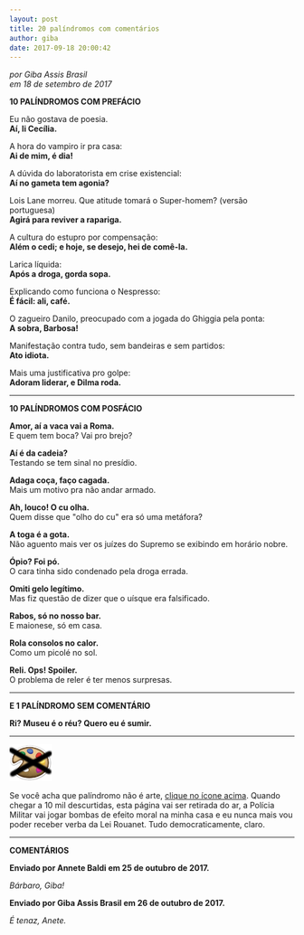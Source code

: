 ```yaml
---
layout: post
title: 20 palíndromos com comentários
author: giba
date: 2017-09-18 20:00:42
---
```

*por Giba Assis Brasil*\
*em 18 de setembro de 2017*

**10 PALÍNDROMOS COM PREFÁCIO**

Eu não gostava de poesia.\
**Aí, li Cecília.**

A hora do vampiro ir pra casa:\
**Ai de mim, é dia!**

A dúvida do laboratorista em crise existencial:\
**Aí no gameta tem agonia?**

Lois Lane morreu. Que atitude tomará o Super-homem? (versão portuguesa)\
**Agirá para reviver a rapariga.**

A cultura do estupro por compensação:\
**Além o cedi; e hoje, se desejo, hei de comê-la.**

Larica líquida:\
**Após a droga, gorda sopa.**

Explicando como funciona o Nespresso:\
**É fácil: ali, café.**

O zagueiro Danilo, preocupado com a jogada do Ghiggia pela ponta:\
**A sobra, Barbosa!**

Manifestação contra tudo, sem bandeiras e sem partidos:\
**Ato idiota.**

Mais uma justificativa pro golpe:\
**Adoram liderar, e Dilma roda.**

- - -

**10 PALÍNDROMOS COM POSFÁCIO**

**Amor, aí a vaca vai a Roma.**\
E quem tem boca? Vai pro brejo?

**Aí é da cadeia?**\
Testando se tem sinal no presídio.

**Adaga coça, faço cagada.**\
Mais um motivo pra não andar armado.

**Ah, louco! O cu olha.**\
Quem disse que "olho do cu" era só uma metáfora?

**A toga é a gota.**\
Não aguento mais ver os juízes do Supremo se exibindo em horário nobre.

**Ópio? Foi pó.**\
O cara tinha sido condenado pela droga errada.

**Omiti gelo legítimo.**\
Mas fiz questão de dizer que o uísque era falsificado.

**Rabos, só no nosso bar.**\
E maionese, só em casa.

**Rola consolos no calor.**\
Como um picolé no sol.

**Reli. Ops! Spoiler.**\
O problema de reler é ter menos surpresas.

- - -

**E 1 PALÍNDROMO SEM COMENTÁRIO**

**Ri? Museu é o réu? Quero eu é sumir.**

- - -

![](/uploads/artgram2.png)

Se você acha que palíndromo não é arte, [clique no ícone acima](https://www.gutzitiert.de/zitat_autor_martin_niemoeller_thema_gemeinschaft_zitat_9331.html). Quando chegar a 10 mil descurtidas, esta página vai ser retirada do ar, a Polícia Militar vai jogar bombas de efeito moral na minha casa e eu nunca mais vou poder receber verba da Lei Rouanet. Tudo democraticamente, claro.

- - -

**COMENTÁRIOS**

**Enviado por Annete Baldi em 25 de outubro de 2017.**

*Bárbaro, Giba!*

**Enviado por Giba Assis Brasil em 26 de outubro de 2017.**

*É tenaz, Anete.*